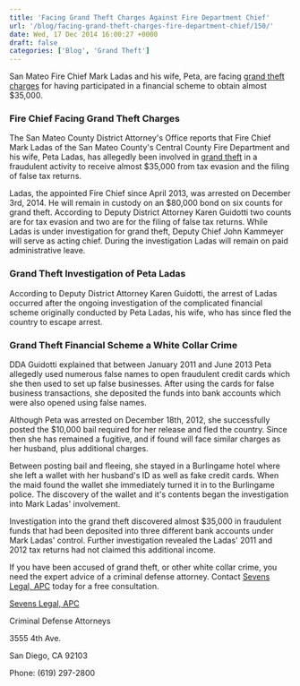 ```yaml
---
title: 'Facing Grand Theft Charges Against Fire Department Chief'
url: '/blog/facing-grand-theft-charges-fire-department-chief/150/'
date: Wed, 17 Dec 2014 16:00:27 +0000
draft: false
categories: ['Blog', 'Grand Theft']
---
```


San Mateo Fire Chief Mark Ladas and his wife, Peta, are facing [grand theft charges](https://www.sevenslegal.com/ "Sevens Legal, APC") for having participated in a financial scheme to obtain almost $35,000.

### Fire Chief Facing Grand Theft Charges

The San Mateo County District Attorney's Office reports that Fire Chief Mark Ladas of the San Mateo County's Central County Fire Department and his wife, Peta Ladas, has allegedly been involved in [grand theft](https://www.sevenslegal.com/ "Sevens Legal, APC") in a fraudulent activity to receive almost $35,000 from tax evasion and the filing of false tax returns.

Ladas, the appointed Fire Chief since April 2013, was arrested on December 3rd, 2014. He will remain in custody on an $80,000 bond on six counts for grand theft. According to Deputy District Attorney Karen Guidotti two counts are for tax evasion and two are for the filing of false tax returns. While Ladas is under investigation for grand theft, Deputy Chief John Kammeyer will serve as acting chief. During the investigation Ladas will remain on paid administrative leave.

### Grand Theft Investigation of Peta Ladas

According to Deputy District Attorney Karen Guidotti, the arrest of Ladas occurred after the ongoing investigation of the complicated financial scheme originally conducted by Peta Ladas, his wife, who has since fled the country to escape arrest.

### Grand Theft Financial Scheme a White Collar Crime

DDA Guidotti explained that between January 2011 and June 2013 Peta allegedly used numerous false names to open fraudulent credit cards which she then used to set up false businesses. After using the cards for false business transactions, she deposited the funds into bank accounts which were also opened using false names.

Although Peta was arrested on December 18th, 2012, she successfully posted the $10,000 bail required for her release and fled the country. Since then she has remained a fugitive, and if found will face similar charges as her husband, plus additional charges.

Between posting bail and fleeing, she stayed in a Burlingame hotel where she left a wallet with her husband's ID as well as fake credit cards. When the maid found the wallet she immediately turned it in to the Burlingame police. The discovery of the wallet and it's contents began the investigation into Mark Ladas' involvement.

Investigation into the grand theft discovered almost $35,000 in fraudulent funds that had been deposited into three different bank accounts under Mark Ladas' control. Further investigation revealed the Ladas' 2011 and 2012 tax returns had not claimed this additional income.

If you have been accused of grand theft, or other white collar crime, you need the expert advice of a criminal defense attorney. Contact [Sevens Legal, APC](https://www.sevenslegal.com/ "Sevens Legal, APC") today for a free consultation.

[Sevens Legal, APC](https://www.sevenslegal.com/ "Sevens Legal, APC")

Criminal Defense Attorneys

3555 4th Ave.

San Diego, CA 92103

Phone: (619) 297-2800